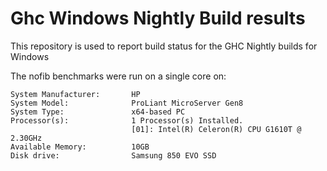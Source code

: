 # Ghc Windows Nightly Build results
This repository is used to report build status for the GHC Nightly builds for Windows

The nofib benchmarks were run on a single core on:

```
System Manufacturer:       HP
System Model:              ProLiant MicroServer Gen8
System Type:               x64-based PC
Processor(s):              1 Processor(s) Installed.
                           [01]: Intel(R) Celeron(R) CPU G1610T @ 2.30GHz
Available Memory:          10GB
Disk drive:                Samsung 850 EVO SSD
```
